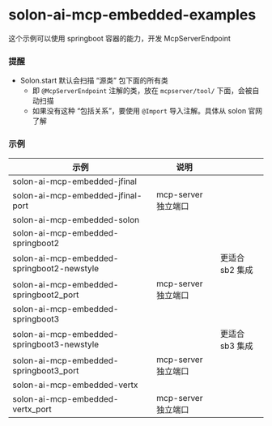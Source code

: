 # solon-ai-mcp-embedded-examples

这个示例可以使用 springboot 容器的能力，开发 McpServerEndpoint


### 提醒

* Solon.start 默认会扫描 “源类” 包下面的所有类
    * 即 `@McpServerEndpoint` 注解的类，放在 `mcpserver/tool/` 下面，会被自动扫描
    * 如果没有这种 “包括关系”，要使用 `@Import` 导入注解。具体从 solon 官网了解



### 示例



| 示例                                            | 说明              |              |
|-----------------------------------------------|-----------------|--------------|
| solon-ai-mcp-embedded-jfinal                  |                 |              |
| solon-ai-mcp-embedded-jfinal-port             | mcp-server 独立端口 |              |
| solon-ai-mcp-embedded-solon                   |                 |              |
| solon-ai-mcp-embedded-springboot2             |                 |              |
| solon-ai-mcp-embedded-springboot2-newstyle    |                 | 更适合 sb2 集成   |
| solon-ai-mcp-embedded-springboot2_port        | mcp-server 独立端口 |              |
| solon-ai-mcp-embedded-springboot3             |                 |              |
| solon-ai-mcp-embedded-springboot3-newstyle    |                 | 更适合 sb3 集成   |
| solon-ai-mcp-embedded-springboot3_port        | mcp-server 独立端口 |              |
| solon-ai-mcp-embedded-vertx                   |                 |              |
| solon-ai-mcp-embedded-vertx_port              | mcp-server 独立端口 |              |
